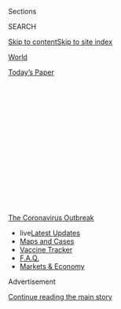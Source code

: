 <div id="app">

<div>

<div>

<div>

<div class="NYTAppHideMasthead css-1q2w90k e1suatyy0">

<div class="section css-ui9rw0 e1suatyy2">

<div class="css-eph4ug er09x8g0">

<div class="css-6n7j50">

</div>

<span class="css-1dv1kvn">Sections</span>

<div class="css-10488qs">

<span class="css-1dv1kvn">SEARCH</span>

</div>

[Skip to content](#site-content)[Skip to site
index](#site-index)

</div>

<div id="masthead-section-label" class="css-1wr3we4 eaxe0e00">

[World](https://www.nytimes3xbfgragh.onion/section/world)

</div>

<div class="css-10698na e1huz5gh0">

</div>

</div>

<div id="masthead-bar-one" class="section hasLinks css-15hmgas e1csuq9d3">

<div class="css-uqyvli e1csuq9d0">

</div>

<div class="css-1uqjmks e1csuq9d1">

</div>

<div class="css-9e9ivx">

[](https://myaccount.nytimes3xbfgragh.onion/auth/login?response_type=cookie&client_id=vi)

</div>

<div class="css-1bvtpon e1csuq9d2">

[Today’s
Paper](https://www.nytimes3xbfgragh.onion/section/todayspaper)

</div>

</div>

</div>

</div>

<div data-aria-hidden="false">

<div id="site-content" data-role="main">

<div>

<div class="css-1aor85t" style="opacity:0.000000001;z-index:-1;visibility:hidden">

<div class="css-1hqnpie">

<div class="css-epjblv">

<span class="css-17xtcya">[World](/section/world)</span><span class="css-x15j1o">|</span><span class="css-fwqvlz">Coronavirus
Live Updates: As U.S. Stimulus Talks Near Collapse, Trump Eyes Executive
Orders</span>

</div>

<div class="css-k008qs">

<div class="css-1iwv8en">

<span class="css-18z7m18"></span>

<div>

</div>

</div>

<span class="css-1n6z4y">https://nyti.ms/33AlJqM</span>

<div class="css-1705lsu">

<div class="css-4xjgmj">

<div class="css-4skfbu" data-role="toolbar" data-aria-label="Social Media Share buttons, Save button, and Comments Panel with current comment count" data-testid="share-tools">

  - 
  - 
  - 
  - 
    
    <div class="css-6n7j50">
    
    </div>

  - 
  - 

</div>

</div>

</div>

</div>

</div>

</div>

<div id="NYT_TOP_BANNER_REGION" class="css-13pd83m">

<div>

<div id="styln-prism-menu-1592847958612" class="section interactive-content interactive-size-medium css-1edisqu">

<div class="css-17ih8de interactive-body">

<div id="scroll-container" class="css-1gj85ro">

[<span class="styln-title-wrap"><span class="css-1pje3qr">The
Coronavirus</span><span class="css-1pje3qr">
Outbreak</span></span>](https://www.nytimes3xbfgragh.onion/news-event/coronavirus?action=click&pgtype=Article&state=default&region=TOP_BANNER&context=storylines_menu)

  - <span class="css-kqxiym" data-emphasize="true">live</span>[Latest
    Updates](https://www.nytimes3xbfgragh.onion/2020/08/07/world/covid-19-news.html?action=click&pgtype=Article&state=default&region=TOP_BANNER&context=storylines_menu)
  - [Maps and
    Cases](https://www.nytimes3xbfgragh.onion/interactive/2020/us/coronavirus-us-cases.html?action=click&pgtype=Article&state=default&region=TOP_BANNER&context=storylines_menu)
  - [Vaccine
    Tracker](https://www.nytimes3xbfgragh.onion/interactive/2020/science/coronavirus-vaccine-tracker.html?action=click&pgtype=Article&state=default&region=TOP_BANNER&context=storylines_menu)
  - [F.A.Q.](https://www.nytimes3xbfgragh.onion/interactive/2020/world/coronavirus-tips-advice.html?action=click&pgtype=Article&state=default&region=TOP_BANNER&context=storylines_menu)
  - [Markets &
    Economy](https://www.nytimes3xbfgragh.onion/live/2020/08/07/business/stock-market-today-coronavirus?action=click&pgtype=Article&state=default&region=TOP_BANNER&context=storylines_menu)

</div>

</div>

</div>

</div>

</div>

<div id="top-wrapper" class="css-1sy8kpn">

<div id="top-slug" class="css-l9onyx">

Advertisement

</div>

[Continue reading the main
story](#after-top)

<div class="ad top-wrapper" style="text-align:center;height:100%;display:block;min-height:250px">

<div id="top" class="place-ad" data-position="top" data-size-key="top">

</div>

</div>

<div id="after-top">

</div>

</div>

<div id="sponsor-wrapper" class="css-1hyfx7x">

<div id="sponsor-slug" class="css-19vbshk">

Supported by

</div>

[Continue reading the main
story](#after-sponsor)

<div id="sponsor" class="ad sponsor-wrapper" style="text-align:center;height:100%;display:block">

</div>

<div id="after-sponsor">

</div>

</div>

<div class="css-14oxmzc edomiq20">

<div class="css-40v4b6">

<span class="css-sgss5">LIVE UPDATES</span>

</div>

<span>Updated </span>

<div class="css-ki347z">

<span class="css-1656jku">Aug. 7, 2020, 7:37 p.m.
ET</span><span class="css-xwx5dt"></span>

</div>

<span class="css-1dv1kvn" data-aria-live="polite">Aug. 7, 2020, 7:37
p.m.
ET</span>

</div>

<div class="css-1vkm6nb ehdk2mb0">

# Coronavirus Live Updates: As U.S. Stimulus Talks Near Collapse, Trump Eyes Executive Orders

</div>

New York’s governor said schools can reopen for in-person instruction,
but he left the details up to the districts. Africa surpasses a million
confirmed cases, though the real number may be higher.

<div class="css-192lewg e1oheyly0">

Right Now

As stimulus negotiations between the White House and top Democrats
teetered on the brink of collapse, President Trump’s advisers said they
would recommend that he bypass Congress and act on his own to provide
relief.

</div>

<div class="section meteredContent css-1r7ky0e" name="articleBody" itemprop="articleBody">

<div class="css-19qgada">

### Here’s what you need to know:

  - [As the U.S. stimulus talks falter again, Trump’s advisers say they
    would tell him to act on his own.](#link-232a7bee)
  - [Cuomo says N.Y. schools can reopen in-person but leaves it up to
    districts to determine if, when and how.](#link-3f64a70a)
  - [Thousands of cases went unreported in California when a computer
    server failed.](#link-14e70066)
  - [The U.S. economy added jobs last month, but only a small fraction
    of those lost in the spring.](#link-25231883)
  - [Africa reaches one million confirmed cases, although the true toll
    may be higher.](#link-16eac8b3)
  - [An Indian vaccine maker gets a big dose of money.](#link-6a490ffc)
  - [Vietnam’s latest outbreak is more infectious than its last,
    officials say.](#link-3edb9761)

</div>

![<span class="css-16f3y1r e13ogyst0">Lawmakers were still at an impasse
after meeting Friday, and President Trump’s advisers said they would
recommend that he act on his own through an executive
order.</span><span class="css-cch8ym"><span class="css-1dv1kvn">Credit</span><span class="css-cnj6d5 e1z0qqy90" itemprop="copyrightHolder"><span class="css-1ly73wi e1tej78p0">Credit...</span><span>Erin
Schaff/The New York
Times</span></span></span>](https://static01.graylady3jvrrxbe.onion/images/2020/08/07/business/07briefing-virus-dc/merlin_175437309_159f9c40-80e8-485d-b628-182ecd153499-videoSixteenByNine3000.jpg)

<div class="css-1fanzo5 StoryBodyCompanionColumn">

<div class="css-53u6y8">

## 

<div id="link-232a7bee" class="css-105iojl">

</div>

<div>

<span height="1"></span>

</div>

As the U.S. stimulus talks falter again, Trump’s advisers say they would
tell him to act on his own.

Crisis negotiations between the White House and top Democrats teetered
on the brink of collapse on Friday, as both sides said they remained
deeply divided on an economic recovery package and President Trump’s
advisers said they would recommend that he bypass Congress and act on
his own to provide relief.

It was not clear what power Mr. Trump might have to move unilaterally to
extend jobless aid or otherwise redirect federal relief money as he sees
fit, since Congress controls spending. But the announcement by Mark
Meadows, the White House chief of staff, and Steven Mnuchin, the
Treasury secretary, that they were counseling him to do so reflected the
failure of 10 days of marathon talks to reach a bipartisan compromise to
pump more aid into the slowing economic recovery.

It came after another unproductive meeting between the administration
officials and Democratic leaders, which ended with no agreement and no
additional talks scheduled.

Democrats, who had earlier said they would be willing to lower their
spending demands to $2 trillion from $3.4 trillion, said the White
House, needed to return with a higher overall price tag, after Mr.
Trump’s negotiators declined to accept that offer. Republicans have
proposed a $1 trillion plan.

</div>

</div>

<div class="css-1fanzo5 StoryBodyCompanionColumn">

<div class="css-53u6y8">

“The House is Democratic, they need a majority of Democratic votes in
the Senate,” said Senator Chuck Schumer, Democrat of New York and the
minority leader, emerging with Speaker Nancy Pelosi after the meeting.
“Meet us in the middle — for God’s sake, please — for the sake of
America, meet us in the middle.”

In a tweet, President Trump indicated he was ready to move on from the
talks. “Pelosi and Schumer only interested in Bailout Money for poorly
run Democrat cities and states. Nothing to do with China Virus\! Want
one trillion dollars. No interest. We are going a different way\!” [he
wrote](https://twitter.com/realDonaldTrump/status/1291842540023558146?s=20).

Mr. Mnuchin and Mr. Meadows demanded that Democrats agree to lower the
amount of aid for state and local governments, and provide more
specifics about how they were proposing to revive lapsed unemployment
benefits.

“There’s both a top-line issue but also policy issues,” Mr. Mnuchin said
after the meeting, which lasted more than an hour in Ms. Pelosi’s
office. “I don’t want to speculate as to whether there is an agreement
or not. We will continue to try to get an agreement that’s in the best
interest of the people, and that’s why we’re here.”

While the executive orders have not yet been finalized, Mr. Meadows said
it was likely that action would come over the weekend.

</div>

</div>

<div class="css-1fanzo5 StoryBodyCompanionColumn">

<div class="css-53u6y8">

“This is not a perfect answer — we’ll be the first ones to say that,” he
said. “But it is all that we can do and all the president can do within
the confines of his executive power, and we’re going to encourage him to
do it.”

Education Roundup

## 

<div id="link-3f64a70a" class="css-105iojl">

</div>

<div>

<span height="1"></span>

</div>

Cuomo says N.Y. schools can reopen in-person but leaves it up to
districts to determine if, when and how.

</div>

</div>

<div class="css-79elbk" data-testid="photoviewer-wrapper">

<div class="css-z3e15g" data-testid="photoviewer-wrapper-hidden">

</div>

<div class="css-1a48zt4 ehw59r15" data-testid="photoviewer-children">

![<span class="css-16f3y1r e13ogyst0" data-aria-hidden="true">Schools
have been shut since mid-March, but New York City is determined to open
them in person at least part of the time this
fall.</span><span class="css-cnj6d5 e1z0qqy90" itemprop="copyrightHolder"><span class="css-1ly73wi e1tej78p0">Credit...</span><span>Hiroko
Masuike/The New York
Times</span></span>](https://static01.graylady3jvrrxbe.onion/images/2020/08/07/us/07virus-briefing-school3/merlin_175370388_796ea2a5-5388-4040-9adf-cf3c0d799e36-articleLarge.jpg?quality=75&auto=webp&disable=upscale)

</div>

</div>

<div class="css-1fanzo5 StoryBodyCompanionColumn">

<div class="css-53u6y8">

Schools across New York [can reopen for in-person instruction this
fall](https://www.nytimes3xbfgragh.onion/2020/08/07/nyregion/cuomo-schools-reopening.html),
Gov. Andrew M. Cuomo said Friday, solidifying New York’s role as [one of
the few states in
America](https://www.nytimes3xbfgragh.onion/2020/08/05/nyregion/nyc-schools-reopening.html)
that has a coronavirus transmission rate low enough to bring children
back into classrooms — not only in its rural communities but also in the
country’s biggest city.

Just a few months after New York City became a global center of the
pandemic, the governor opened the door for millions of students across
the state to return to classrooms, even as most public school students
in the country will start the school year remotely.

Under the governor’s announcement, schools can decide to open as long as
they are in a region where the average rate of positive tests is below 5
percent over a two- weeks period, based on reporting from all the
state’s counties. Most of the state, including New York City, has
maintained a positivity rate of about 1 percent. Mayor Bill de Blasio
has said [schools can only open in the
city](https://twitter.com/NYCMayor/status/1291777208953036804) if the
positivity rate is below 3 percent.

But Mr. Cuomo’s announcement does not guarantee that school buildings in
the state’s roughly 700 local districts will actually reopen in the
coming weeks. It is now up to local politicians and superintendents to
decide whether to reopen, and how to do so. Their in-person reopening
plans must also be approved by the state’s education and health
departments in the coming weeks.

Though Mr. Cuomo [has frequently wielded his
power](https://www.nytimes3xbfgragh.onion/2020/04/12/nyregion/schools-cuomo-de-blasio-nyc-coronavirus.html)
over school closures throughout the pandemic, in some cases
contradicting Mr. de Blasio on key decisions, he has signaled that his
role in the debate over reopening will be limited to setting the
threshold for a safe reopening, and unilaterally shutting down schools
if that threshold is reached.

</div>

</div>

<div class="css-1fanzo5 StoryBodyCompanionColumn">

<div class="css-53u6y8">

The governor directed districts on Friday to publicly post their plans
for testing teachers and students after the school year begins — a
demand from the teachers’ union that New York City has not released
significant details on. Mr. Cuomo also asked all districts to post their
protocols for when someone in a school tests positive. Mr. de Blasio
outlined the city’s plan for that last week: Just two cases in different
classrooms of the same school could force its closing for two weeks.

And Mr. Cuomo said school districts must hold more virtual meetings with
parents and teachers throughout August to answer questions.

Mr. Cuomo is leaving most of the other details about how to actually
reopen safely to individual school districts. Districts across the state
are tentatively planning to reopen late in August or early next month.
New York City, the nation’s largest school district and the only major
district planning to reopen even part-time, is scheduled to start school
on Sept. 10.

[Many
teachers](https://www.nytimes3xbfgragh.onion/2020/07/29/us/teacher-union-school-reopening-coronavirus.html)
and parents across the state have expressed alarm about returning to
school buildings as the virus has spiked in other states. But families
across New York say they are desperate for schools and child care
centers to open so that they can return to work. About 75 percent of New
York City students are low-income and many of their parents are
essential workers or employees who cannot work from home.

New York City and other districts across the state are still finalizing
strategies that allow for social distancing in school buildings, trying
to find enough nurses to staff school buildings, and upgrading or
replacing ventilation systems in classrooms.

Here are some other key education developments:

  - In some places in the United States, including Georgia, Indiana,
    Mississippi and Tennessee, **students have begun some school as
    early as last week**, with quarantines quickly following. The Times
    [spoke to students about their
    experiences](https://www.nytimes3xbfgragh.onion/2020/08/06/us/coronavirus-students.html).
    One who tested positive said she “was a little scared.”

  - The health officer of **Montgomery County, Md.**, Dr. Travis Gayles,
    backed away from a confrontation with Gov. Larry Hogan on Friday,
    rescinding an order prohibiting private schools from in-person
    instruction. The governor had countermanded the order on Monday and
    the issue was headed to federal court. A statement by the county
    said Dr. Gayles continued to “strongly advise schools against
    in-person learning.”

  - **Johns Hopkins University** and **Princeton University** became the
    latest academic institutions to rescind plans for in-person classes
    this fall, announcing that they would instead conduct undergraduate
    instruction entirely online because of the virus’s effect on their
    surrounding communities.<span class="css-8l6xbc evw5hdy0"> </span>

  - **Hannah Watters**, the 15-year-old student at North Paulding High
    School in Dallas, Ga., who received a five-day suspension for
    posting photos of packed hallways on the first day back to classes,
    said Friday that administrators had [lifted the
    suspension](https://www.nytimes3xbfgragh.onion/2020/08/06/us/north-paulding-high-school-coronavirus-georgia.html).
    “My mom has always told me that she won’t get mad at us if we get in
    trouble as long as it’s ‘good trouble,’” Hannah said in an
    interview, invoking the famous phrase of Representative John Lewis,
    the civil rights leader who was laid to rest in Atlanta last week.

  - Some educators say students and parents can expect much less
    in-person instruction than was initially hoped for this school year.
    Teachers are finding themselves unprepared, leading to questions
    about whether schools [missed a chance
    to](https://www.nytimes3xbfgragh.onion/2020/08/07/us/remote-learning-fall-2020.html)**[fix
    remote
    learning](https://www.nytimes3xbfgragh.onion/2020/08/07/us/remote-learning-fall-2020.html).**

</div>

</div>

<div>

</div>

<div id="virus-dashboard-promo-article" class="section interactive-content interactive-size-scoop css-174j8de" data-id="100000007209771">

<div class="css-17ih8de interactive-body" data-sourceid="100000007209771">

<div id="g-2020-03-16-coronavirus-maps-embed" class="g-story g-freebird g-max-limit" data-prd-dropzone-below-masthead="100000006938224" data-preview-slug="2020-03-16-coronavirus-maps">

<div class="g-asset g-svelte g-article-embed-dashboard" style="max-width: 1200px">

<div class="g-svelte" data-component="1">

<div class="dashboard svelte-fd1qy2">

## [Tracking the Coronavirus ›](https://www.nytimes3xbfgragh.onion/interactive/2020/us/coronavirus-us-cases.html)

<div class="grid svelte-fd1qy2">

<div class="section svelte-fd1qy2">

[](https://www.nytimes3xbfgragh.onion/interactive/2020/us/coronavirus-us-cases.html)

<table>
<colgroup>
<col style="width: 25%" />
<col style="width: 25%" />
<col style="width: 25%" />
<col style="width: 25%" />
</colgroup>
<thead>
<tr class="header">
<th><strong>United States ›</strong></th>
<th>On Aug. 6</th>
<th>14-day<br />
change</th>
<th>Trend</th>
</tr>
</thead>
<tbody>
<tr class="odd">
<td>New cases</td>
<td>57,338</td>
<td>-16%</td>
<td><div class="chart-container svelte-m2fyje" style="color: #cc0000">

</div></td>
</tr>
<tr class="even">
<td>New deaths</td>
<td>1,071</td>
<td>+20%</td>
<td><div class="chart-container svelte-m2fyje" style="color: #333">

</div></td>
</tr>
</tbody>
</table>

</div>

<div class="section svelte-fd1qy2">

<div class="rising">

### Where cases are **rising** fastest

<div class="state-grid svelte-sxbviw">

[](https://www.nytimes3xbfgragh.onion/interactive/2020/us/oklahoma-coronavirus-cases.html)

<div class="chart-container svelte-sxbviw">

</div>

Okla.
[](https://www.nytimes3xbfgragh.onion/interactive/2020/us/nebraska-coronavirus-cases.html)

<div class="chart-container svelte-sxbviw">

</div>

Neb.
[](https://www.nytimes3xbfgragh.onion/interactive/2020/us/puerto-rico-coronavirus-cases.html)

<div class="chart-container svelte-sxbviw">

</div>

P.R.
[](https://www.nytimes3xbfgragh.onion/interactive/2020/us/illinois-coronavirus-cases.html)

<div class="chart-container svelte-sxbviw">

</div>

Ill.
[](https://www.nytimes3xbfgragh.onion/interactive/2020/us/montana-coronavirus-cases.html)

<div class="chart-container svelte-sxbviw">

</div>

Mont.
[](https://www.nytimes3xbfgragh.onion/interactive/2020/us/south-dakota-coronavirus-cases.html)

<div class="chart-container svelte-sxbviw">

</div>

S.D.
[](https://www.nytimes3xbfgragh.onion/interactive/2020/us/hawaii-coronavirus-cases.html)

<div class="chart-container svelte-sxbviw">

</div>

Hawaii
[](https://www.nytimes3xbfgragh.onion/interactive/2020/us/rhode-island-coronavirus-cases.html)

<div class="chart-container svelte-sxbviw">

</div>

R.I.
[](https://www.nytimes3xbfgragh.onion/interactive/2020/us/massachusetts-coronavirus-cases.html)

<div class="chart-container svelte-sxbviw">

</div>

Mass.
[](https://www.nytimes3xbfgragh.onion/interactive/2020/us/new-jersey-coronavirus-cases.html)

<div class="chart-container svelte-sxbviw">

</div>

N.J.

</div>

</div>

</div>

<div class="section svelte-fd1qy2">

<div class="maps svelte-2bdny">

[](https://www.nytimes3xbfgragh.onion/interactive/2020/us/coronavirus-us-cases.html)

### U.S. hot spots ›

![US coronavirus
cases](https://static01.graylady3jvrrxbe.onion/newsgraphics/2020/03/16/coronavirus-maps/4bed270c23ef9de47f09e0fb6695b0a7ac842ed6/images/orphan_usa-threeByTwoSmallAt2X.png)
[](https://www.nytimes3xbfgragh.onion/interactive/2020/world/coronavirus-maps.html)

### Worldwide ›

![Worldwide coronavirus
cases](https://static01.graylady3jvrrxbe.onion/newsgraphics/2020/03/16/coronavirus-maps/4bed270c23ef9de47f09e0fb6695b0a7ac842ed6/images/orphan_world-threeByTwoSmallAt2X.png)

</div>

</div>

</div>

</div>

</div>

</div>

</div>

</div>

</div>

<div class="css-1fanzo5 StoryBodyCompanionColumn">

<div class="css-53u6y8">

## 

<div id="link-14e70066" class="css-105iojl">

</div>

<div>

<span height="1"></span>

</div>

Thousands of cases went unreported in California when a computer server
failed.

</div>

</div>

<div class="css-79elbk" data-testid="photoviewer-wrapper">

<div class="css-z3e15g" data-testid="photoviewer-wrapper-hidden">

</div>

<div class="css-1a48zt4 ehw59r15" data-testid="photoviewer-children">

<div class="css-1xdhyk6 erfvjey0">

<span class="css-1ly73wi e1tej78p0">Image</span>

<div class="css-zjzyr8">

<div data-testid="lazyimage-container" style="height:257.77777777777777px">

</div>

</div>

</div>

<span class="css-16f3y1r e13ogyst0" data-aria-hidden="true">A
coronavirus testing site in San Jose, Calif., last
week.</span><span class="css-cnj6d5 e1z0qqy90" itemprop="copyrightHolder"><span class="css-1ly73wi e1tej78p0">Credit...</span><span>Jim
Wilson/The New York Times</span></span>

</div>

</div>

<div class="css-1fanzo5 StoryBodyCompanionColumn">

<div class="css-53u6y8">

As California surpassed 10,000 coronavirus deaths this week, the head of
the state’s Health and Human Services Agency, Dr. Mark Ghaly, said a
breakdown in the main disease reporting system had undercounted as many
as 300,000 test results.

“Our data system failed, and that failure led to inaccurate case
numbers,” Dr. Ghaly said.

The malfunctions in the data system were compounded in recent days by
huge backlogs in testing — in some California counties results are
taking more than two weeks to process — muddying the overall picture of
the virus’s progression in the nation’s most populous state.

The breakdown dates to July 25, when a server failed, and the agency
separately stopped receiving data from one of the largest labs in the
state, Dr. Ghaly said. The missing data, which could amount to thousands
of positive test results not previously recorded, would be added to the
system within days, he said.

With well over 500,000 cases and 10,042 deaths,
[California](https://www.nytimes3xbfgragh.onion/interactive/2020/us/california-coronavirus-cases.html)
has the third highest coronavirus death toll in the United States,
behind [New
York](https://www.nytimes3xbfgragh.onion/interactive/2020/us/new-york-coronavirus-cases.html),
which has had more than 32,000 deaths, and [New
Jersey](https://www.nytimes3xbfgragh.onion/interactive/2020/us/new-jersey-coronavirus-cases.html)
with over 15,000, according to a New York Times database. On a per
capita basis, California ranks 29th in reported coronavirus deaths.

Despite the undercounting of cases, officials say they believe the
overall encouraging trends reported by Gov. Gavin Newsom earlier in the
week still hold. Mr. Newsom had reported a decline of more than 20
percent in the seven-day average of cases.

“We believe that the trend has been stabilizing and coming down,” Dr.
Ghaly said, an assessment partly based on hospitalization rates, which
are calculated using separate data systems.

</div>

</div>

<div class="css-1fanzo5 StoryBodyCompanionColumn">

<div class="css-53u6y8">

## 

<div id="link-25231883" class="css-105iojl">

</div>

<div>

<span height="1"></span>

</div>

The U.S. economy added jobs last month, but only a small fraction of
those lost in the
spring.

</div>

</div>

<div class="css-79elbk" data-testid="photoviewer-wrapper">

<div class="css-z3e15g" data-testid="photoviewer-wrapper-hidden">

</div>

<div class="css-1a48zt4 ehw59r15" data-testid="photoviewer-children">

<div class="css-1xdhyk6 erfvjey0">

<span class="css-1ly73wi e1tej78p0">Image</span>

<div class="css-zjzyr8">

<div data-testid="lazyimage-container" style="height:257.1333333333334px">

</div>

</div>

</div>

<span class="css-16f3y1r e13ogyst0" data-aria-hidden="true">Madeline
Crowe, right, serves a customer at a sporting goods store in downtown
Oxford, Miss., on
Wednesday.</span><span class="css-cnj6d5 e1z0qqy90" itemprop="copyrightHolder"><span class="css-1ly73wi e1tej78p0">Credit...</span><span>Rory
Doyle for The New York Times</span></span>

</div>

</div>

<div class="css-1fanzo5 StoryBodyCompanionColumn">

<div class="css-53u6y8">

The American economy gained **** 1.8 million jobs last month, even as
the coronavirus surged in many parts of the country and renewed
restrictions caused some businesses to close for a second time.

Still, the increase reported Friday by the Labor Department was well
below the 4.8 million jump in jobs in June and a sign that momentum is
slowing after a burst of economic activity in late spring. The
unemployment rate fell to 10.2 percent.

“The easy hiring that was done in May and June has been exhausted,” said
Michelle Meyer, head of U.S. economics at Bank of America. “With many
companies not running at full capacity, it becomes harder to get that
incremental worker back in.”

The gain of 1.8 million jobs is heartening but represents only a small
fraction of the 22 million jobs lost in March and April, when all but
essential businesses closed.

The report from the Labor Department follows the expiration of federal
supplemental unemployment benefits of $600 a week late last month,
payments that kept many households afloat while buoying the economy.

</div>

</div>

<div>

</div>

<div class="css-1fanzo5 StoryBodyCompanionColumn">

<div class="css-53u6y8">

## 

<div id="link-16eac8b3" class="css-105iojl">

</div>

<div>

<span height="1"></span>

</div>

Africa reaches one million confirmed cases, although the true toll may
be
higher.

</div>

</div>

<div class="css-79elbk" data-testid="photoviewer-wrapper">

<div class="css-z3e15g" data-testid="photoviewer-wrapper-hidden">

</div>

<div class="css-1a48zt4 ehw59r15" data-testid="photoviewer-children">

<div class="css-1xdhyk6 erfvjey0">

<span class="css-1ly73wi e1tej78p0">Image</span>

<div class="css-zjzyr8">

<div data-testid="lazyimage-container" style="height:257.77777777777777px">

</div>

</div>

</div>

<span class="css-16f3y1r e13ogyst0" data-aria-hidden="true">Family
members carry the remains of a victim of coronavirus in Johannesburg,
South Africa last month. More than half of the confirmed cases in Africa
have been reported in South
Africa.</span><span class="css-cnj6d5 e1z0qqy90" itemprop="copyrightHolder"><span class="css-1ly73wi e1tej78p0">Credit...</span><span>Kim
Ludbrook/EPA, via Shutterstock</span></span>

</div>

</div>

<div class="css-1fanzo5 StoryBodyCompanionColumn">

<div class="css-53u6y8">

Africa has passed [the milestone of one million confirmed cases of the
virus](https://africacdc.org/covid-19/), despite efforts by many
governments to keep people at home at great cost to their livelihoods.
The continent has reported at least 22,000 deaths.

The spread of the virus has happened more slowly than some experts
anticipated, although most African countries have low levels of testing.
They have relatively few deaths, too, according to the official numbers,
something often attributed to their large numbers of young people.

“It took Africa nearly five months to hit 500,000 Covid-19 cases, but
about a month to double that number,” said Patrick Youssef, the regional
director for Africa of the International Committee of the Red Cross, in
a statement.

Governments locked down early, but quickly realized that people did not
have enough money to stay home and that if they did not ease
restrictions, millions would suffer.

The actual one million caseload may have been reached on the continent
weeks or even months ago, hidden by extremely low rates of testing for
the virus. Also, fear of the stigma associated with being diagnosed with
the virus and a plethora of conspiracy theories that mean many doubt its
very existence have probably kept a number of infected people from
reporting their symptoms, experts said.

More than half the confirmed cases are in South Africa, the African
country hit hardest by far, and one that has done comparatively
extensive testing.

</div>

</div>

<div class="css-1fanzo5 StoryBodyCompanionColumn">

<div class="css-53u6y8">

Dr. Caroline Tatua, a senior health coordinator with the International
Rescue Committee, said the lack of testing — and therefore reliable data
— was hampering countries’ efforts to fight the virus.

“We are hitting a million, but we know that that doesn’t get close to
the true picture of what we are really facing,” she said in an
interview. “Without knowing the true picture, we’re not sure whether the
response we’re mounting is sufficient, or what we should be doing.”

Indicators that the spread of the virus could be more extensive than
official figures suggest include increased mortality from respiratory
diseases and the high percentage of infected health workers.

</div>

</div>

<div>

</div>

<div class="css-1fanzo5 StoryBodyCompanionColumn">

<div class="css-53u6y8">

## 

<div id="link-6a490ffc" class="css-105iojl">

</div>

<div>

<span height="1"></span>

</div>

An Indian vaccine maker gets a big dose of
money.

</div>

</div>

<div class="css-79elbk" data-testid="photoviewer-wrapper">

<div class="css-z3e15g" data-testid="photoviewer-wrapper-hidden">

</div>

<div class="css-1a48zt4 ehw59r15" data-testid="photoviewer-children">

<div class="css-1xdhyk6 erfvjey0">

<span class="css-1ly73wi e1tej78p0">Image</span>

<div class="css-zjzyr8">

<div data-testid="lazyimage-container" style="height:257.77777777777777px">

</div>

</div>

</div>

<span class="css-16f3y1r e13ogyst0" data-aria-hidden="true">Technicians
work on the vaccine assembly line at Serum Institute in Pune,
India.</span><span class="css-cnj6d5 e1z0qqy90" itemprop="copyrightHolder"><span class="css-1ly73wi e1tej78p0">Credit...</span><span>Atul
Loke for The New York Times</span></span>

</div>

</div>

<div class="css-1fanzo5 StoryBodyCompanionColumn">

<div class="css-53u6y8">

The Serum Institute of India, the world’s largest vaccine maker and [one
that is poised to play an instrumental
role](https://www.nytimes3xbfgragh.onion/2020/08/01/world/asia/coronavirus-vaccine-india.html)
in mass-producing a coronavirus vaccine, just received a huge injection
of cash.

The[Bill & Melinda Gates Foundation](https://www.gatesfoundation.org/)
will provide $150 million to cover some of the Serum Institute’s costs
to scale up capacity to mass-produce [two potential coronavirus
vaccines](https://www.nytimes3xbfgragh.onion/interactive/2020/science/coronavirus-vaccine-tracker.html?action=click&module=RelatedLinks&pgtype=Article).
A private, family-run company, the Serum Institute had been casting
about for help as it began readying its high-speed assembly lines.

</div>

</div>

<div class="css-1fanzo5 StoryBodyCompanionColumn">

<div class="css-53u6y8">

The partnership with the Bill & Melinda Gates Foundation and Gavi, a
global vaccine alliance, calls for Serum to produce 100 million doses of
coronavirus vaccines for India and low- and middle-income countries and
sell them at no more than $3 a dose.

“It’s just a start,”[Bill Gates said in a
statement](https://www.gavi.org/news/media-room/100-million-covid-19-vaccine-doses-available-low-and-middle-income-countries-2021).

More than 50 years ago, [the Serum Institute started out as a horse
farm](https://www.nytimes3xbfgragh.onion/2020/08/01/world/asia/coronavirus-vaccine-india.html)
that later branched into processing horse serum for low-cost vaccines.
It now produces 1.5 billion doses of many different vaccines each year
using high-speed assembly lines that can crank out 500 doses a minute.
The Poonawalla family that controls the company has become one of the
richest in India.

The company has teamed up with several vaccine developers, including
AstraZeneca and Novavax, to mass produce vaccine candidates that are
still in trial phases.

“It is important to make sure that the most remote and poorest countries
of the world have access,” said Adar Poonawalla, Serum’s chief
executive.

He said the partnership with the Gates foundation and Gavi would help
the effort to “save the lives of millions of people from this dreadful
disease.”

Global Roundup

## 

<div id="link-3edb9761" class="css-105iojl">

</div>

<div>

<span height="1"></span>

</div>

Vietnam’s latest outbreak is more infectious than its last, officials
say.

</div>

</div>

<div class="css-79elbk" data-testid="photoviewer-wrapper">

<div class="css-z3e15g" data-testid="photoviewer-wrapper-hidden">

</div>

<div class="css-1a48zt4 ehw59r15" data-testid="photoviewer-children">

<div class="css-1xdhyk6 erfvjey0">

<span class="css-1ly73wi e1tej78p0">Image</span>

<div class="css-zjzyr8">

<div data-testid="lazyimage-container" style="height:257.77777777777777px">

</div>

</div>

</div>

<span class="css-16f3y1r e13ogyst0" data-aria-hidden="true">Medical
specialists administer COVID-19 tests to residents in Da Nang, Vietnam
on
Monday.</span><span class="css-cnj6d5 e1z0qqy90" itemprop="copyrightHolder"><span class="css-1ly73wi e1tej78p0">Credit...</span><span>Trinh
Quoc Dung/VNA, via Reuters</span></span>

</div>

</div>

<div class="css-1fanzo5 StoryBodyCompanionColumn">

<div class="css-53u6y8">

The latest coronavirus outbreak in Vietnam, which followed more than
three months with no confirmed cases of local transmission, is driven by
a variant of the coronavirus that is far more infectious than the
variants that previously circulated in the country, health officials
said.

</div>

</div>

<div class="css-1fanzo5 StoryBodyCompanionColumn">

<div class="css-53u6y8">

Scientists have [urged
caution](https://www.nytimes3xbfgragh.onion/2020/06/12/science/coronavirus-mutation-genetics-spike.html)
in concluding that a variant of the virus is more infectious. While some
believe a mutation circulating widely since February gave it a
biological edge, others believe more evidence is needed to differentiate
any potential effect from other factors like lockdowns, travel patterns
and luck.

Vietnamese officials pointed to the fast spread of the country’s most
recent outbreak. It had gone months without a single death from the
coronavirus, and its fast, firm reaction to the virus was praised for
keeping infections in check. But an outbreak that appears to have
originated in the central city of Danang last month has sent the virus
to other regions.

On Friday, health officials announced that new cases had been found in
two more provinces and that about 300 infections were tied to the Danang
outbreak.

Research by the Vietnamese C.D.C. and a local medical research institute
found that while the viral mutation detected in Danang did not lead to
more severe disease, it was more infectious. Each person could spread
the new variant to five or six people, rather than one or two people
with earlier variants, Nguyen Thanh Long, the acting health minister,
said at a government
meeting.

[Some](https://www.nytimes3xbfgragh.onion/2020/06/12/science/coronavirus-mutation-genetics-spike.html)
[research](https://www.medrxiv.org/content/10.1101/2020.07.31.20166082v1)
has suggested that a variant of the virus may infect more people. But
the size of any effect is unknown, and other researchers have argued
that [current evidence is
insufficient](https://www.cell.com/cell/pdf/S0092-8674\(20\)30817-5.pdf)
to make such a claim.

Vietnam has now recorded 10 deaths from the coronavirus, although the
total caseload remains below 900. Domestic tourists who visited Danang
are undergoing mass testing, and Danang officials plan to test every
city resident for the virus.

</div>

</div>

<div class="css-1fanzo5 StoryBodyCompanionColumn">

<div class="css-53u6y8">

In other news from around the world:

  - **Beijing** offered to send a team of 60 medical officials from
    mainland China to Hong Kong to help expand testing across the city.
    But [it is being viewed with skepticism by some
    residents](https://www.nytimes3xbfgragh.onion/2020/08/06/business/hong-kong-china-coronavirus-testing.html),
    who worry about the growing reach of the Chinese Communist Party and
    the testing project’s potential implications for their privacy.

  - Tuesday’s explosion in **Beirut** destroyed 17 containers of
    personal protective equipment, leaving Lebanon’s already faltering
    health system even more hampered in its fight against the
    coronavirus. The World Health Organization has made an initial $15
    million appeal for emergency trauma and humanitarian health support.
    UNICEF warned that the most active community transmission is now the
    area around the blast site, where social distancing is difficult,
    Reuters reported.

  - **Spain** should conduct an independent evaluation of what went
    wrong in its handling of the coronavirus pandemic, according to a
    group of 20 Spanish medical experts, who made their demand in a
    letter published by The Lancet on Thursday.

  - **India** has recorded more than two million coronavirus infections.
    The country has the third-largest coronavirus caseload — 2,027,000
    cases and 41,585 deaths — after the United States and Brazil. India
    is now racking up more than 60,000 cases per day and over 886
    deaths, according to [a New York Times
    database](https://www.nytimes3xbfgragh.onion/interactive/2020/world/asia/india-coronavirus-cases.html)
    and the country’s [health ministry](https://www.mohfw.gov.in/). Many
    prominent Indian politicians, including the powerful home minister,
    Amit Shah, and B.S. Yediyurappa, the chief minister of Karnataka
    State, have recently been hospitalized after testing positive for
    the virus.

<!-- end list -->

  - **Norway’s** prime minister said on Thursday that the country would
    postpone the easing of coronavirus restrictions and reimpose others
    after an uptick in cases, Reuters reported. Prime Minister Erna
    Solberg said the goal was to prevent a full lockdown. “We need to
    slow down now to avoid a full stop down the road,” Ms. Solberg said.
    Norway has had 9,468 confirmed cases of the virus and 256 deaths,
    [according to a New York Times
    database](https://www.nytimes3xbfgragh.onion/interactive/2020/world/coronavirus-maps.html).

  - **South Korea**’s Health Ministry said the country would lift a ban
    on travelers from the central Chinese province of Hubei, the first
    epicenter of the pandemic, starting on Monday.

</div>

</div>

<div>

</div>

<div class="css-1fanzo5 StoryBodyCompanionColumn">

<div class="css-53u6y8">

U.S. ROUNDUP

## 

<div id="link-4d723014" class="css-105iojl">

</div>

<div>

<span height="1"></span>

</div>

‘Boxed into a corner,’ a South Dakota city braces for thousands to
attend a motorcycle
rally.

</div>

</div>

<div class="css-79elbk" data-testid="photoviewer-wrapper">

<div class="css-z3e15g" data-testid="photoviewer-wrapper-hidden">

</div>

<div class="css-1a48zt4 ehw59r15" data-testid="photoviewer-children">

<div class="css-1xdhyk6 erfvjey0">

<span class="css-1ly73wi e1tej78p0">Image</span>

<div class="css-zjzyr8">

<div data-testid="lazyimage-container" style="height:309.3333333333333px">

</div>

</div>

</div>

<span class="css-16f3y1r e13ogyst0" data-aria-hidden="true">Visitors
walk by motorcycles on Main Street during on the first day of the
Sturgis Motorcycle Rally in Sturgis, SD on Friday.The 10-day rally, may
be the country’s largest public gathering since the pandemic
began.</span><span class="css-cnj6d5 e1z0qqy90" itemprop="copyrightHolder"><span class="css-1ly73wi e1tej78p0">Credit...</span><span>Benjamin
Rasmussen for The New York Times</span></span>

</div>

</div>

<div class="css-1fanzo5 StoryBodyCompanionColumn">

<div class="css-53u6y8">

For most of the year, Sturgis, S.D., is a relatively quiet city of 7,000
residents tucked beside a 1.2 million-acre forest, with a motorcycle
museum as its signature attraction. But each summer, Sturgis transforms
as bikers descend for an immense motorcycle rally.

This year’s festival may attract about 250,000 people despite an uptick
in virus cases across the state, city officials say, leading to fears it
could become a super-spreader event.

The 10-day rally, which begins Friday, [may be the country’s largest
public gathering since the pandemic
began](https://www.nytimes3xbfgragh.onion/2020/08/06/us/sturgis-motorcyle-rally-coronavirus.html),
and it comes amid widespread opposition. More than 60 percent of
residents favored postponing the event, according to a city-sponsored
survey.

“We should have postponed or canceled the rally last March,” said Terry
Keszler, a Sturgis City Council member, echoing the concerns that have
divided his community.

City officials faced pressure from businesses, people outside the city
and threats of litigation, Mr. Keszler said. Still, they cut back on
advertising and canceled city-sponsored events, including the opening
ceremony.

Over the past week, there has been an average of [84 coronavirus cases a
day](https://www.nytimes3xbfgragh.onion/interactive/2020/us/south-dakota-coronavirus-cases.html)
in South Dakota, a 31 percent increase over the previous two weeks. And
some say the surge might grow worse: The city plans to offer coronavirus
testing for its residents once the rally concludes on Aug. 16. South
Dakota is among several states that did not put in place a lockdown or a
mandatory mask requirement.

</div>

</div>

<div class="css-1fanzo5 StoryBodyCompanionColumn">

<div class="css-53u6y8">

Little could be done to stop the event, said Doreen Allison Creed, the
Meade County commissioner who represents Sturgis. Ms. Creed said the
county lacked the authority to shut down the rally because much of it
takes place on state-licensed campgrounds.

“We are either going to be a great success story or failure,” Ms. Creed
said.

In other news around the United States:

  - The governor of **Massachusetts** said on Friday that the state will
    reduce the number of people allowed at outdoor gatherings to 50
    people from 100, starting Tuesday. Indoor gatherings remain limited
    to 25. The state will also [indefinitely postpone the next phase of
    its reopening
    plan.](https://www.youtube.com/watch?v=kCGEj58c2hM&feature=youtu.be)
    
    Face coverings will now also be required where there are more than
    10 people from different households; Massachusetts has had a
    statewide order since May that requires face coverings in both
    indoor and outdoor public places where social distancing was not
    possible.

  - **Indiana** announced 1,245 new cases on Friday, the second day in a
    row the state has broken its record for single-day cases.

  - Officials in **Georgia** reported 87 new deaths on Friday, a
    single-day record.

  - **New York City’s** mayor said Friday that so far about 200 vehicles
    had been [stopped at checkpoints set up this week to promote
    compliance](https://www.nytimes3xbfgragh.onion/2020/08/05/nyregion/nyc-coronavirus-quarantine-checkpoints.html)
    with the state’s requirement for travelers from [dozens of states to
    quarantine for 14
    days](https://coronavirus.health.ny.gov/covid-19-travel-advisory).
    Travelers who had spent time in those places [are asked to fill
    out](https://www1.nyc.gov/assets/counseltothemayor/downloads/Checkpoint-FAQs.pdf)
    [a required travel
    form](https://forms.ny.gov/s3/Welcome-to-New-York-State-Traveler-Health-Form)
    with their personal information.

  - In **Illinois**, the governor said Friday he is filing a set of
    emergency to give local health departments and law enforcement
    agencies “more leeway” [to enforce the state’s mask mandate in
    businesses](https://www2.illinois.gov/IISNews/21906-Gov._Pritzker_Announces_Efforts_to_Protect_Illinois_Communities.pdf).

</div>

</div>

<div>

</div>

<div class="css-1fanzo5 StoryBodyCompanionColumn">

<div class="css-53u6y8">

## 

<div id="link-5d0da7ea" class="css-105iojl">

</div>

<div>

<span height="1"></span>

</div>

The pandemic has sharply curtailed investigations into accusations of
child abuse or
neglect.

</div>

</div>

<div class="css-79elbk" data-testid="photoviewer-wrapper">

<div class="css-z3e15g" data-testid="photoviewer-wrapper-hidden">

</div>

<div class="css-1a48zt4 ehw59r15" data-testid="photoviewer-children">

<div class="css-1xdhyk6 erfvjey0">

<span class="css-1ly73wi e1tej78p0">Image</span>

<div class="css-zjzyr8">

<div data-testid="lazyimage-container" style="height:257.77777777777777px">

</div>

</div>

</div>

<span class="css-16f3y1r e13ogyst0" data-aria-hidden="true">A regional
office for Los Angeles County Department of Children and Family Services
in Los Angeles, Calif., on August
5.</span><span class="css-cnj6d5 e1z0qqy90" itemprop="copyrightHolder"><span class="css-1ly73wi e1tej78p0">Credit...</span><span>Jenna
Schoenefeld for The New York Times</span></span>

</div>

</div>

<div class="css-1fanzo5 StoryBodyCompanionColumn">

<div class="css-53u6y8">

Since the start of the pandemic, child welfare workers in the United
States have been exempt from stay-at-home orders because they have the
legal responsibility to take emergency custody of abused children and,
when necessary, place them in foster care.

Yet leaders at the federal, state and local levels [have pushed these
workers to carry out their duties from
home](https://www.nytimes3xbfgragh.onion/2020/08/07/us/virus-child-abuse.html)
as much as possible to limit the virus’s spread. The consequences are
now rippling across California, which has the [highest rate of child
poverty](https://edsource.org/2018/child-poverty-drops-in-california-but-is-still-the-nations-highest/596285)
in the nation when the cost of living is taken into account.

In Fresno County, about a third of the child welfare staff went on leave
as the pandemic spread. Even those who remained on the job generally did
work they could manage without leaving their homes.

The death of one infant in the county was discovered more than 30 days
after a hotline began receiving several tips raising urgent concerns
about the well-being of the baby and his twin brother. For the next
month, as the virus took off and California declared a stay-at-home
order in mid-March, the child welfare agency did almost nothing other
than asking the twins’ mother to take a drug test, which she failed to
do, records show.

</div>

</div>

<div class="css-1fanzo5 StoryBodyCompanionColumn">

<div class="css-53u6y8">

Child welfare officials have determined that the death was the result of
neglect.

The child welfare agency for Los Angeles County, the largest in the
nation, has locked its doors, and the agency’s leaders sent home
virtually all employees.

Many abused children whom the agency deemed to be living under “high” or
“very high” risk of renewed abuse were not visited for months, records
and interviews show. Before the pandemic, child welfare workers in Los
Angeles were required to at least try visiting children within five days
of a new abuse allegation. Now they are allowed to take up to 10 days to
respond to most new reports of mistreatment.

“We are in completely uncharted territory, and it concerns me greatly,”
said Bobby Cagle, the director of the child welfare agency for Los
Angeles County.

</div>

</div>

<div>

</div>

<div class="css-1fanzo5 StoryBodyCompanionColumn">

<div class="css-53u6y8">

## 

<div id="link-NaN" class="css-105iojl">

</div>

<div>

<span height="1"></span>

</div>

Reporting was contributed by Aksaule Alzhan, Hannah Beech, Julia
Calderone, Emily Cochrane, Patricia Cohen, Stacy Cowley, Thomas Fuller,
[Jeffrey
Gettleman](https://www.nytimes3xbfgragh.onion/by/jeffrey-gettleman),
**** Daniel Lempres, Dan Levin, Ruth Maclean, Tiffany May, Sarah
Mervosh, Raphael Minder, Amanda Rosa, Nelson D. Schwartz, Eliza Shapiro,
Karan Deep Singh, Matt Stevens, Jim Tankersley, Derrick Bryson Taylor,
Garrett Therolf, Mark Walker, Sui-Lee Wee, Lauren Wolfe, Adam Wren and
Elaine Yu.

</div>

</div>

<div>

</div>

</div>

<div>

</div>

<div>

</div>

<div>

</div>

<div>

<div id="bottom-wrapper" class="css-1ede5it">

<div id="bottom-slug" class="css-l9onyx">

Advertisement

</div>

[Continue reading the main
story](#after-bottom)

<div id="bottom" class="ad bottom-wrapper" style="text-align:center;height:100%;display:block;min-height:90px">

</div>

<div id="after-bottom">

</div>

</div>

</div>

</div>

</div>

## Site Index

<div>

</div>

## Site Information Navigation

  - [© <span>2020</span> <span>The New York Times
    Company</span>](https://help.nytimes3xbfgragh.onion/hc/en-us/articles/115014792127-Copyright-notice)

<!-- end list -->

  - [NYTCo](https://www.nytco.com/)
  - [Contact
    Us](https://help.nytimes3xbfgragh.onion/hc/en-us/articles/115015385887-Contact-Us)
  - [Work with us](https://www.nytco.com/careers/)
  - [Advertise](https://nytmediakit.com/)
  - [T Brand Studio](http://www.tbrandstudio.com/)
  - [Your Ad
    Choices](https://www.nytimes3xbfgragh.onion/privacy/cookie-policy#how-do-i-manage-trackers)
  - [Privacy](https://www.nytimes3xbfgragh.onion/privacy)
  - [Terms of
    Service](https://help.nytimes3xbfgragh.onion/hc/en-us/articles/115014893428-Terms-of-service)
  - [Terms of
    Sale](https://help.nytimes3xbfgragh.onion/hc/en-us/articles/115014893968-Terms-of-sale)
  - [Site
    Map](https://spiderbites.nytimes3xbfgragh.onion)
  - [Help](https://help.nytimes3xbfgragh.onion/hc/en-us)
  - [Subscriptions](https://www.nytimes3xbfgragh.onion/subscription?campaignId=37WXW)

</div>

</div>

</div>

</div>

